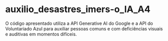 # auxilio_desastres_imers-o_IA_A4
O código apresentado utiliza a API Generative AI do Google e a API do Voluntariado Azul para auxiliar pessoas comuns e com deficiências visuais e auditivas em momentos difíceis.

